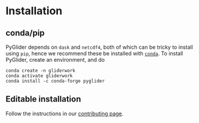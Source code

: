 # Installation

## conda/pip

PyGlider depends on `dask` and `netcdf4`, both of which can be tricky to install using ``pip``,
hence we recommend these be installed with [``conda``](https://www.anaconda.com/).  To install
PyGlider, create an environment, and do

```
conda create -n gliderwork
conda activate gliderwork
conda install -c conda-forge pyglider
```

## Editable installation

Follow the instructions in our [contributing page](./contributing.md).
